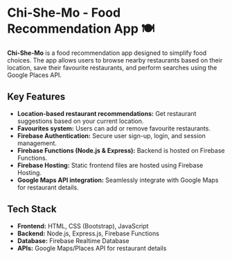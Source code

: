 # Chi-She-Mo - Food Recommendation App 🍽️

**Chi-She-Mo** is a food recommendation app designed to simplify food choices. The app allows users to browse nearby restaurants based on their location, save their favourite restaurants, and perform searches using the Google Places API.

## Key Features
- **Location-based restaurant recommendations:** Get restaurant suggestions based on your current location.
- **Favourites system:** Users can add or remove favourite restaurants.
- **Firebase Authentication:** Secure user sign-up, login, and session management.
- **Firebase Functions (Node.js & Express):** Backend is hosted on Firebase Functions.
- **Firebase Hosting:** Static frontend files are hosted using Firebase Hosting.
- **Google Maps API integration:** Seamlessly integrate with Google Maps for restaurant details.

## Tech Stack
- **Frontend:** HTML, CSS (Bootstrap), JavaScript
- **Backend:** Node.js, Express.js, Firebase Functions
- **Database:** Firebase Realtime Database
- **APIs:** Google Maps/Places API for restaurant details


